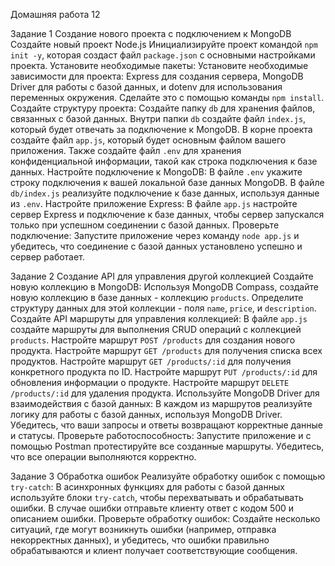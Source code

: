 Домашняя работа 12

Задание 1
Создание нового проекта с подключением к MongoDB
Создайте новый проект Node.js
Инициализируйте проект командой `npm init -y`, которая создаст файл `package.json` с основными настройками проекта.
Установите необходимые пакеты:
Установите необходимые зависимости для проекта: Express для создания сервера, MongoDB Driver для работы с базой данных, и dotenv для использования переменных окружения. Сделайте это с помощью команды `npm install`.
Создайте структуру проекта:
Создайте папку `db` для хранения файлов, связанных с базой данных.
Внутри папки `db` создайте файл `index.js`, который будет отвечать за подключение к MongoDB.
В корне проекта создайте файл `app.js`, который будет основным файлом вашего приложения.
Также создайте файл `.env` для хранения конфиденциальной информации, такой как строка подключения к базе данных.
Настройте подключение к MongoDB:
В файле `.env` укажите строку подключения к вашей локальной базе данных MongoDB. В файле `db/index.js` реализуйте подключение к базе данных, используя данные из `.env`.
Настройте приложение Express:
В файле `app.js` настройте сервер Express и подключение к базе данных, чтобы сервер запускался только при успешном соединении с базой данных.
Проверьте подключение:
Запустите приложение через команду `node app.js` и убедитесь, что соединение с базой данных установлено успешно и сервер работает.

Задание 2
Создание API для управления другой коллекцией
Создайте новую коллекцию в MongoDB:
Используя MongoDB Compass, создайте новую коллекцию в базе данных - коллекцию `products`.
Определите структуру данных для этой коллекции - поля `name`, `price`, и `description`.
Создайте API маршруты для управления коллекцией:
В файле `app.js` создайте маршруты для выполнения CRUD операций с коллекцией `products`.
Настройте маршрут `POST /products` для создания нового продукта.
Настройте маршрут `GET /products` для получения списка всех продуктов.
Настройте маршрут `GET /products/:id` для получения конкретного продукта по ID.
Настройте маршрут `PUT /products/:id` для обновления информации о продукте.
Настройте маршрут `DELETE /products/:id` для удаления продукта.
Используйте MongoDB Driver для взаимодействия с базой данных:
В каждом из маршрутов реализуйте логику для работы с базой данных, используя MongoDB Driver.
Убедитесь, что ваши запросы и ответы возвращают корректные данные и статусы.
Проверьте работоспособность:
Запустите приложение и с помощью Postman протестируйте все созданные маршруты. Убедитесь, что все операции выполняются корректно.

Задание 3
Обработка ошибок
Реализуйте обработку ошибок с помощью `try-catch`:
В асинхронных функциях для работы с базой данных используйте блоки `try-catch`, чтобы перехватывать и обрабатывать ошибки.
В случае ошибки отправьте клиенту ответ с кодом 500 и описанием ошибки.
Проверьте обработку ошибок:
Создайте несколько ситуаций, где могут возникнуть ошибки (например, отправка некорректных данных), и убедитесь, что ошибки правильно обрабатываются и клиент получает соответствующие сообщения.
